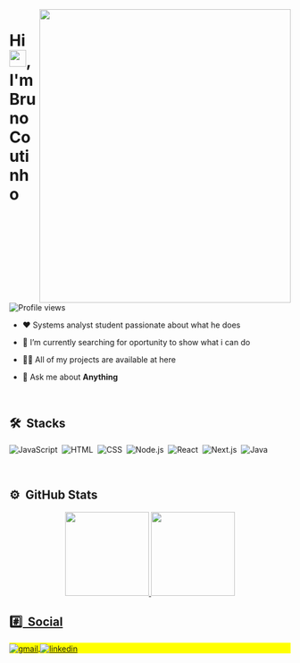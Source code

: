 <!--
- 🌱 Estou atualmente me aprofundando em front-end e back-end.
-->
<img align="right" height="525em" width="450em" src="https://i.pinimg.com/originals/c6/3c/ae/c63cae1344766f14d9d184e5aafed065.gif"/>
<h1 align="left">Hi <img src="https://raw.githubusercontent.com/kaueMarques/kaueMarques/master/hi.gif" width="30px">, I'm Bruno Coutinho</h1>
<p align="left"> <img src="https://komarev.com/ghpvc/?username=brunocout&color=blueviolet&style=for-the-badge" alt="Profile views" /> </p>

- ❤️ Systems analyst student passionate about what he does

- 🔭 I’m currently searching for oportunity to show what i can do

- 👨‍💻 All of my projects are available at here

- 💬 Ask me about **Anything**

<br>

## 🛠 &nbsp;Stacks
 
![JavaScript](https://img.shields.io/badge/JavaScript-323330?style=for-the-badge&logo=javascript&logoColor=white&color=blueviolet)&nbsp;
![HTML]( 	https://img.shields.io/badge/HTML5-E34F26?style=for-the-badge&logo=html5&logoColor=white&color=blueviolet)&nbsp;
![CSS](https://img.shields.io/badge/CSS3-1572B6?style=for-the-badge&logo=css3&logoColor=white&color=blueviolet)&nbsp;
![Node.js](https://img.shields.io/badge/Node.js-43853D?style=for-the-badge&logo=node.js&logoColor=white&color=blueviolet)&nbsp;
![React](https://img.shields.io/badge/React-20232A?style=for-the-badge&logo=react&logoColor=white&color=blueviolet)&nbsp;
![Next.js](https://img.shields.io/badge/next.js-000000?style=for-the-badge&logo=nextdotjs&logoColor=white&color=blueviolet)&nbsp;
![Java](https://img.shields.io/badge/Java-ED8B00?style=for-the-badge&logo=java&logoColor=white&color=blueviolet)&nbsp;

<br>

## ⚙️ &nbsp;GitHub Stats

<div align="center">
 <a href="https://github.com/brunocout">
 <img height="150em" src="https://github-readme-stats.vercel.app/api?username=brunocout&show_icons=true&theme=radical&include_all_commits=true&count_private=true"/>
 <img height="150em" src="https://github-readme-stats.vercel.app/api/top-langs/?username=brunocout&layout=compact&langs_count=7&theme=radical"/>
</div>


## #️⃣ &nbsp;Social
 
<p align="left" style="background:yellow">
  <a href="mailto:iambrunocout@gmail.com" target="_blank">
   <img align="center" src="https://img.shields.io/badge/iambrunocout-D14836?style=for-the-badge&logo=gmail&logoColor=white&color=blueviolet" alt="gmail">
  </a>
  <a href="https://linkedin.com/in/brunocout" target="_blank">
   <img align="center" src="https://img.shields.io/badge/brunocout-0077B5?style=for-the-badge&logo=linkedin&logoColor=white&color=blueviolet" alt="linkedin"/>
  </a>
</p>
